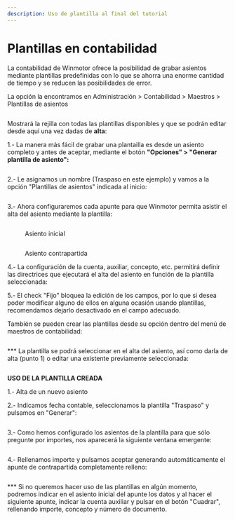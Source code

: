```yaml
---
description: Uso de plantilla al final del tutorial
---
```


# Plantillas en contabilidad

La contabilidad de Winmotor ofrece la posibilidad de grabar asientos mediante plantillas predefinidas con lo que se ahorra una enorme cantidad de tiempo y se reducen las posibilidades de error.

La opción la encontramos en Administración > Contabilidad > Maestros > Plantillas de asientos

<figure><img src="../.gitbook/assets/imagen (2) (1) (1) (2).png" alt=""><figcaption></figcaption></figure>

Mostrará la rejilla con todas las plantillas disponibles y que se podrán editar desde aquí una vez dadas de **alta**:

1.- La manera más fácil de grabar una plantailla es desde un asiento completo y antes de aceptar, mediante el botón **"Opciones" > "Generar plantilla de asiento":**

<figure><img src="../.gitbook/assets/imagen (124).png" alt=""><figcaption></figcaption></figure>

2.- Le asignamos un nombre (Traspaso en este ejemplo) y vamos a la opción "Plantillas de asientos" indicada al inicio:

<figure><img src="../.gitbook/assets/imagen (1) (1) (3).png" alt=""><figcaption></figcaption></figure>

3.- Ahora configuraremos cada apunte para que Winmotor permita asistir el alta del asiento mediante la plantilla:

<figure><img src="../.gitbook/assets/imagen (6) (1) (1) (2).png" alt=""><figcaption><p>Asiento inicial</p></figcaption></figure>

<figure><img src="../.gitbook/assets/imagen (26).png" alt=""><figcaption><p>Asiento contrapartida</p></figcaption></figure>

4.- La configuración de la cuenta, auxiliar, concepto, etc. permitirá definir las directrices que ejecutará el alta del asiento en función de la plantilla seleccionada:

5.- El check "Fijo" bloquea la edición de los campos, por lo que si desea poder modificar alguno de ellos en alguna ocasión usando plantillas, recomendamos dejarlo desactivado en el campo adecuado.

También se pueden crear las plantillas desde su opción dentro del menú de maestros de contabilidad:

<figure><img src="../.gitbook/assets/imagen (2) (1) (2).png" alt=""><figcaption></figcaption></figure>

\*\*\* La plantilla se podrá seleccionar en el alta del asiento, así como darla de alta (punto 1) o editar una existente previamente seleccionada:

<figure><img src="../.gitbook/assets/imagen (108).png" alt=""><figcaption></figcaption></figure>

**USO DE LA PLANTILLA CREADA**

1.- Alta de un nuevo asiento

2.- Indicamos fecha contable, seleccionamos la plantilla "Traspaso" y pulsamos en "Generar":

<figure><img src="../.gitbook/assets/imagen (3) (1) (3).png" alt=""><figcaption></figcaption></figure>

3.- Como hemos configurado los asientos de la plantilla para que sólo pregunte por importes, nos aparecerá la siguiente ventana emergente:

<figure><img src="../.gitbook/assets/imagen (2) (2) (3).png" alt=""><figcaption></figcaption></figure>

4.- Rellenamos importe y pulsamos aceptar generando automáticamente el apunte de contrapartida completamente relleno:

<figure><img src="../.gitbook/assets/imagen (1) (4).png" alt=""><figcaption></figcaption></figure>

\*\*\* Si no queremos hacer uso de las plantillas en algún momento, podremos indicar en el asiento inicial del apunte los datos y al hacer el siguiente apunte, indicar la cuenta auxiliar y pulsar en el botón "Cuadrar", rellenando importe, concepto y número de documento.
